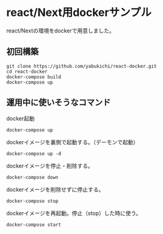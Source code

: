 # react/Next用dockerサンプル

react/Nextの環境をdockerで用意しました。

## 初回構築
```
git clone https://github.com/yabukichi/react-docker.git
cd react-docker
docker-compose build
docker-compose up
```

## 運用中に使いそうなコマンド

docker起動
```
docker-compose up
```

dockerイメージを裏側で起動する。（デーモンで起動）
```
docker-compose up -d
```

dockerイメージを停止・削除する。
```
docker-compose down
```

dockerイメージを削除せずに停止する。
```
docker-compose stop
```

dockerイメージを再起動。停止（stop）した時に使う。
```
docker-compose start
```
